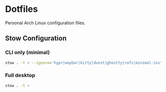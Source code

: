 # Dotfiles

Personal Arch Linux configuration files.

## Stow Configuration

### CLI only (minimal)

```bash
stow . -t ~ --ignore='hypr|waybar|kitty|dunst|ghostty|rofi|minimal-install.sh|full-install.sh|.gitignore|README.md'
```

### Full desktop

```bash
stow . -t ~
```
